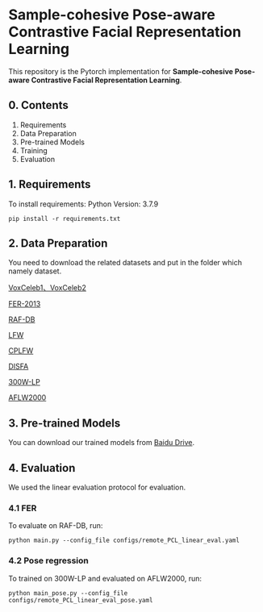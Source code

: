 # Sample-cohesive Pose-aware Contrastive Facial Representation Learning

This repository is the Pytorch implementation for  **Sample-cohesive Pose-aware Contrastive Facial Representation Learning**.


## 0. Contents

1. Requirements
2. Data Preparation
3. Pre-trained Models
4. Training
5. Evaluation

## 1. Requirements

To install requirements:
Python Version: 3.7.9

```
pip install -r requirements.txt
```

## 2. Data Preparation

You need to download the related datasets  and put in the folder which namely dataset.

[VoxCeleb1、VoxCeleb2](https://www.robots.ox.ac.uk/~vgg/data/voxceleb/)

[FER-2013](https://www.kaggle.com/c/challenges-in-representation-learning-facial-expression-recognition-challenge/data)

[RAF-DB](http://www.whdeng.cn/raf/model1.html)

[LFW](https://vis-www.cs.umass.edu/lfw/)

[CPLFW](http://www.whdeng.cn/CPLFW/index.html?reload=true)

[DISFA](http://mohammadmahoor.com/disfa/)

[300W-LP](http://www.cbsr.ia.ac.cn/users/xiangyuzhu/projects/3DDFA/main.htm)

[AFLW2000](http://www.cbsr.ia.ac.cn/users/xiangyuzhu/projects/3DDFA/main.htm)

## 3. Pre-trained Models

You can download our trained models from [Baidu Drive](https://pan.baidu.com/s/1bgJ-t-8CiIVpIl0LLfLr5w?pwd=1234).


## 4. Evaluation

We used the linear evaluation protocol for evaluation.

### 4.1 FER

To evaluate on RAF-DB, run:

```
python main.py --config_file configs/remote_PCL_linear_eval.yaml
```

### 4.2 Pose regression

To trained on 300W-LP and evaluated on AFLW2000, run:

```
python main_pose.py --config_file configs/remote_PCL_linear_eval_pose.yaml
```



